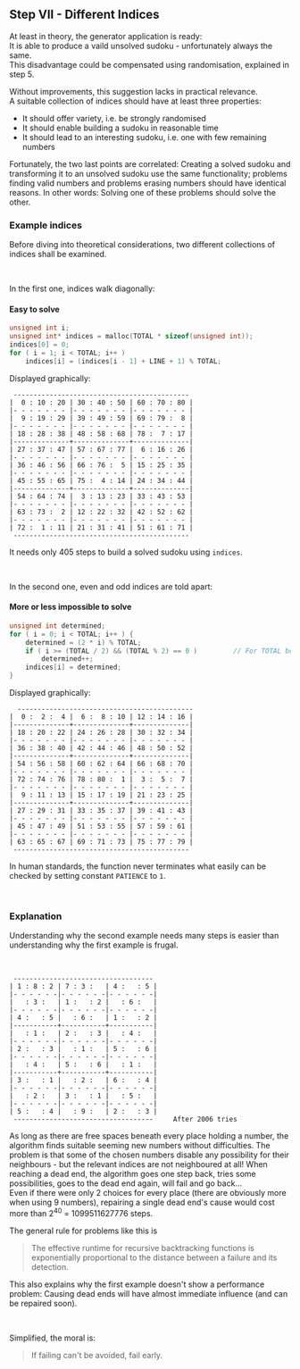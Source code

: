 ## Step VII - Different Indices

At least in theory, the generator application is ready:  
It is able to produce a vaild unsolved sudoku -
unfortunately always the same.  
This disadvantage could be compensated using randomisation,
explained in step 5.

Without improvements, this suggestion lacks in practical relevance.  
A suitable collection of indices should have at least three properties:
- It should offer variety, i.e. be strongly randomised
- It should enable building a sudoku in reasonable time
- It should lead to an interesting sudoku, i.e. one with few remaining numbers

Fortunately, the two last points are correlated:
Creating a solved sudoku and transforming it to an unsolved sudoku
use the same functionality; problems finding valid numbers
and problems erasing numbers should have identical reasons.
In other words: Solving one of these problems should
solve the other.

### Example indices

Before diving into theoretical considerations, two different
collections of indices shall be examined.

&nbsp;

In the first one, indices walk diagonally:
#### Easy to solve
```c
unsigned int i;
unsigned int* indices = malloc(TOTAL * sizeof(unsigned int));
indices[0] = 0;
for ( i = 1; i < TOTAL; i++ )
    indices[i] = (indices[i - 1] + LINE + 1) % TOTAL;
```
Displayed graphically:
```
 --------------------------------------------
|  0 : 10 : 20 | 30 : 40 : 50 | 60 : 70 : 80 |
|- - - - - - - |- - - - - - - |- - - - - - - |
|  9 : 19 : 29 | 39 : 49 : 59 | 69 : 79 :  8 |
|- - - - - - - |- - - - - - - |- - - - - - - |
| 18 : 28 : 38 | 48 : 58 : 68 | 78 :  7 : 17 |
|--------------+--------------+--------------|
| 27 : 37 : 47 | 57 : 67 : 77 |  6 : 16 : 26 |
|- - - - - - - |- - - - - - - |- - - - - - - |
| 36 : 46 : 56 | 66 : 76 :  5 | 15 : 25 : 35 |
|- - - - - - - |- - - - - - - |- - - - - - - |
| 45 : 55 : 65 | 75 :  4 : 14 | 24 : 34 : 44 |
|--------------+--------------+--------------|
| 54 : 64 : 74 |  3 : 13 : 23 | 33 : 43 : 53 |
|- - - - - - - |- - - - - - - |- - - - - - - |
| 63 : 73 :  2 | 12 : 22 : 32 | 42 : 52 : 62 |
|- - - - - - - |- - - - - - - |- - - - - - - |
| 72 :  1 : 11 | 21 : 31 : 41 | 51 : 61 : 71 |
 --------------------------------------------
```
It needs only 405 steps to build a solved sudoku using `indices`.

&nbsp;

In the second one, even and odd indices are told apart:
#### More or less impossible to solve
```c
unsigned int determined;
for ( i = 0; i < TOTAL; i++ ) {
    determined = (2 * i) % TOTAL;
    if ( i >= (TOTAL / 2) && (TOTAL % 2) == 0 )         // For TOTAL being even only 
        determined++;
    indices[i] = determined;
}
```
Displayed graphically:
``` 
  --------------------------------------------
|  0 :  2 :  4 |  6 :  8 : 10 | 12 : 14 : 16 |
|--------------+--------------+--------------|
| 18 : 20 : 22 | 24 : 26 : 28 | 30 : 32 : 34 |
|- - - - - - - |- - - - - - - |- - - - - - - |
| 36 : 38 : 40 | 42 : 44 : 46 | 48 : 50 : 52 |
|--------------+--------------+--------------|
| 54 : 56 : 58 | 60 : 62 : 64 | 66 : 68 : 70 |
|- - - - - - - |- - - - - - - |- - - - - - - |
| 72 : 74 : 76 | 78 : 80 :  1 |  3 :  5 :  7 |
|- - - - - - - |- - - - - - - |- - - - - - - |
|  9 : 11 : 13 | 15 : 17 : 19 | 21 : 23 : 25 |
|--------------+--------------+--------------|
| 27 : 29 : 31 | 33 : 35 : 37 | 39 : 41 : 43 |
|- - - - - - - |- - - - - - - |- - - - - - - |
| 45 : 47 : 49 | 51 : 53 : 55 | 57 : 59 : 61 |
|- - - - - - - |- - - - - - - |- - - - - - - |
| 63 : 65 : 67 | 69 : 71 : 73 | 75 : 77 : 79 |
 --------------------------------------------
```
In human standards, the function never terminates what easily can be checked by setting constant `PATIENCE` to `1`.

&nbsp;

### Explanation

Understanding why the second example needs many steps is easier than understanding why the first example is frugal.

&nbsp;

```
 -----------------------------------
| 1 : 8 : 2 | 7 : 3 :   | 4 :   : 5 |
|- - - - - -|- - - - - -|- - - - - -|
|   : 3 :   | 1 :   : 2 |   : 6 :   |
|- - - - - -|- - - - - -|- - - - - -|
| 4 :   : 5 |   : 6 :   | 1 :   : 2 |
|-----------+-----------+-----------|
|   : 1 :   | 2 :   : 3 |   : 4 :   |
|- - - - - -|- - - - - -|- - - - - -|
| 2 :   : 3 |   : 1 :   | 5 :   : 6 |
|- - - - - -|- - - - - -|- - - - - -|
|   : 4 :   | 5 :   : 6 |   : 1 :   |
|-----------+-----------+-----------|
| 3 :   : 1 |   : 2 :   | 6 :   : 4 |
|- - - - - -|- - - - - -|- - - - - -|
|   : 2 :   | 3 :   : 1 |   : 5 :   |
|- - - - - -|- - - - - -|- - - - - -|
| 5 :   : 4 |   : 9 :   | 2 :   : 3 |
 ----------------------------------- 	 After 2006 tries 
```

As long as there are free spaces beneath every place holding a number,
the algorithm finds suitable seeming new numbers without difficulties.
The problem is that some of the chosen numbers disable any possibility
for their neighbours - but the relevant indices are not neighboured at all!
When reaching a dead end, the algorithm goes one step back, tries some
possibilities, goes to the dead end again, will fail and go back...  
Even if there were only 2 choices for every place
(there are obviously more when using 9 numbers),
repairing a single dead end's cause would cost more than
2<sup>40</sup> = 1099511627776 steps.

The general rule for problems like this is
> The effective runtime for recursive backtracking functions
> is exponentially proportional to the distance between
> a failure and its detection.

This also explains why the first example doesn't show a performance problem:
Causing dead ends will have almost immediate influence
(and can be repaired soon).

&nbsp;

Simplified, the moral is:
> If failing can't be avoided, fail early.
